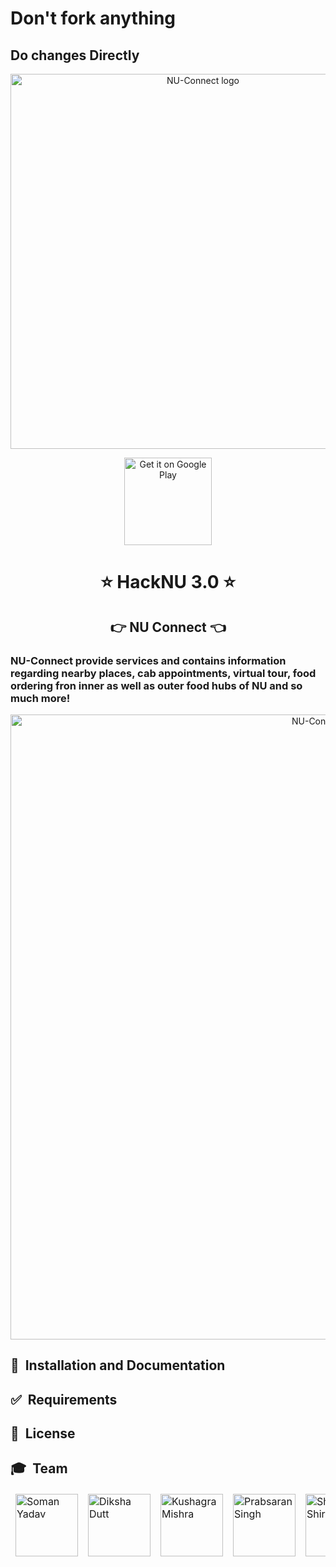 # Don't fork anything
## Do changes Directly

<div align="center">
  <img alt="NU-Connect logo" src="https://i.imgur.com/ufahi0n.png" width="600px" />
 </div>
 
<p align="center">
  <a href="#">
    <img alt="Get it on Google Play" title="Google Play" src="http://i.imgur.com/mtGRPuM.png" width="140">
  </a>
</p>

<h1 align="center"> ⭐️ HackNU 3.0 ⭐️ </h1>
<h2 align="center"><strong>👉 NU Connect 👈</strong></h2>
 
 ### NU-Connect provide services and contains information regarding nearby places, cab appointments, virtual tour, food ordering fron inner as well as outer food hubs of NU and so much more!
 
 <div align="center">
  <img alt="NU-Connect logo" src="https://i.imgur.com/KuddZoJ.png" width="1000px" />
 </div>
 
 ## 🚀&nbsp; Installation and Documentation
 
 ## ✅&nbsp; Requirements
 
## 📘&nbsp; License

## 🎓&nbsp; Team
<table>
	<thead>
	<tr>
		<td>
			<img width="100" alt="Soman Yadav" src="https://www.wallsandfloors.co.uk/media/catalog/product/cache/1/thumbnail/250x250/9df78eab33525d08d6e5fb8d27136e95/m/a/matt-black-100x100-tiles-spellbound-tiles-zoom-image_2.jpg">
		</td>
		<td>
			<img width="100" alt="Diksha Dutt" src="https://www.wallsandfloors.co.uk/media/catalog/product/cache/1/thumbnail/250x250/9df78eab33525d08d6e5fb8d27136e95/m/a/matt-black-100x100-tiles-spellbound-tiles-zoom-image_2.jpg">
		</td>
   		<td>
			<img width="100" alt="Kushagra Mishra" src="https://www.wallsandfloors.co.uk/media/catalog/product/cache/1/thumbnail/250x250/9df78eab33525d08d6e5fb8d27136e95/m/a/matt-black-100x100-tiles-spellbound-tiles-zoom-image_2.jpg">
		</td>
		<td>
			<img width="100" alt="Prabsaran Singh" src="https://www.wallsandfloors.co.uk/media/catalog/product/cache/1/thumbnail/250x250/9df78eab33525d08d6e5fb8d27136e95/m/a/matt-black-100x100-tiles-spellbound-tiles-zoom-image_2.jpg">
		</td>
		<td>
			<img width="100" alt="Shailesh Shiroha" src="https://www.wallsandfloors.co.uk/media/catalog/product/cache/1/thumbnail/250x250/9df78eab33525d08d6e5fb8d27136e95/m/a/matt-black-100x100-tiles-spellbound-tiles-zoom-image_2.jpg">
		</td>
	</tr>
</table>
